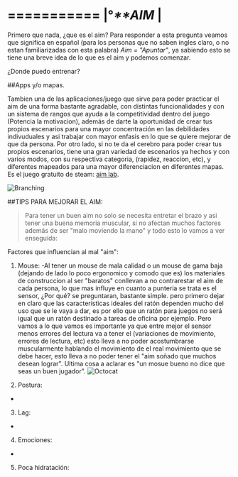 ===========
|°_**AIM_ |
===========

Primero que nada, ¿que es el aim? Para responder a esta pregunta veamos que significa en español (para los personas que no saben ingles claro, o no estan familiarizadas con esta palabra) *Aim = "Apuntar"*, ya sabiendo esto se tiene una breve idea de lo que es el aim y podemos comenzar.


¿Donde puedo entrenar?

##Apps y/o mapas.

Tambien una de las aplicaciones/juego que sirve para poder practicar el aim de una forma bastante agradable, con distintas funcionalidades y con un sistema de rangos que ayuda a la competitividad dentro del juego (Potencia la motivacion), además de darte la oportunidad de crear tus propios escenarios para una mayor concentración en las debilidades indivuduales y asi trabajar con mayor enfasis en lo que se quiere mejorar de que da persona. Por otro lado, si no te da el cerebro para poder crear tus propios escenarios, tiene una gran variedad de escenarios ya hechos y con varios modos, con su respectiva categoria, (rapidez, reaccion, etc), y diferentes mapeados para una mayor diferenciacion en diferentes mapas. Es el juego gratuito de steam: [aim lab](https://store.steampowered.com/app/714010/Aim_Lab/?utm_campaign=30daytopkws&utm_medium=cpc&utm_source=google&utm_content=competing-trainer-games&utm_term=aimlab&gclid=Cj0KCQjwppSEBhCGARIsANIs4p7GXSZ1887za23EC0pkV4SuuiC1IPIrF2hMhtrR6bDPNLefVyj_fl4aAj3AEALw_wcB).


![Branching](http://wzgamerslab.net/img_games/2018_tri1/aim_lab_principal.jpg)



 ##TIPS PARA MEJORAR EL AIM:
> Para tener un buen aim no solo se necesita entretar el brazo y asi tener una buena memoria muscular, si no afectan muchos factores además de ser "malo moviendo la mano" y todo esto lo vamos a ver enseguida:
 
 
Factores que influencian al mal "aim":
 1. Mouse:
  -Al tener un mouse de mala calidad o un mouse de gama baja (dejando de lado lo poco ergonomico y comodo que es) los materiales de construccion al ser "baratos" conllevan a no contrarestar el aim de cada persona, lo que mas influye en cuanto a punteria se trata es el sensor, ¿Por qué? se preguntaran, bastante simple. pero primero dejar en claro que las características ideales del ratón dependen mucho del uso que se le vaya a dar, es por ello que un ratón para juegos no será igual que un ratón destinado a tareas de oficina por ejemplo. Pero vamos a lo que vamos es importante ya que entre mejor el sensor menos errores del lectura va a tener el (variaciones de movimiento, errores de lectura, etc) esto lleva a no poder acostumbrarse muscularmente hablando el movimiento de el real movimiento que se debe hacer, esto lleva a no poder tener el "aim soñado que muchos desean lograr". Ultima cosa a aclarar es "un mosue bueno no dice que seas un buen jugador".
 ![Octocat](https://i.imgur.com/3eSkKys.png)
  
 2. Postura:
  +
 3. Lag:
  +
 4. Emociones:
  +
 5. Poca hidratación: 
 
 


